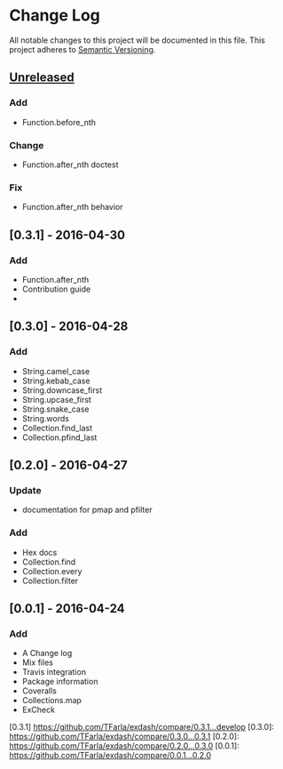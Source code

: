 # Change Log
All notable changes to this project will be documented in this file.
This project adheres to [Semantic Versioning](http://semver.org/).

## [Unreleased]
### Add
- Function.before_nth

### Change
- Function.after_nth doctest

### Fix
- Function.after_nth behavior

## [0.3.1] - 2016-04-30
### Add
- Function.after_nth
- Contribution guide
-
## [0.3.0] - 2016-04-28
### Add
- String.camel_case
- String.kebab_case
- String.downcase_first
- String.upcase_first
- String.snake_case
- String.words
- Collection.find_last
- Collection.pfind_last

## [0.2.0] - 2016-04-27
### Update
- documentation for pmap and pfilter

### Add
- Hex docs
- Collection.find
- Collection.every
- Collection.filter

## [0.0.1] - 2016-04-24
### Add
- A Change log
- Mix files
- Travis integration
- Package information
- Coveralls
- Collections.map
- ExCheck

[Unreleased]: https://github.com/TFarla/exdash/compare/master...develop
[0.3.1] https://github.com/TFarla/exdash/compare/0.3.1...develop
[0.3.0]: https://github.com/TFarla/exdash/compare/0.3.0...0.3.1
[0.2.0]: https://github.com/TFarla/exdash/compare/0.2.0...0.3.0
[0.0.1]: https://github.com/TFarla/exdash/compare/0.0.1...0.2.0
